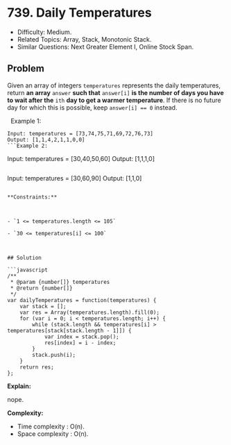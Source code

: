 # 739. Daily Temperatures

- Difficulty: Medium.
- Related Topics: Array, Stack, Monotonic Stack.
- Similar Questions: Next Greater Element I, Online Stock Span.

## Problem

Given an array of integers `temperatures` represents the daily temperatures, return **an array** `answer` **such that** `answer[i]` **is the number of days you have to wait after the** `ith` **day to get a warmer temperature**. If there is no future day for which this is possible, keep `answer[i] == 0` instead.

 
Example 1:
```
Input: temperatures = [73,74,75,71,69,72,76,73]
Output: [1,1,4,2,1,1,0,0]
```Example 2:
```
Input: temperatures = [30,40,50,60]
Output: [1,1,1,0]
```Example 3:
```
Input: temperatures = [30,60,90]
Output: [1,1,0]
```
 
**Constraints:**


	
- `1 <= temperatures.length <= 105`
	
- `30 <= temperatures[i] <= 100`



## Solution

```javascript
/**
 * @param {number[]} temperatures
 * @return {number[]}
 */
var dailyTemperatures = function(temperatures) {
    var stack = [];
    var res = Array(temperatures.length).fill(0);
    for (var i = 0; i < temperatures.length; i++) {
        while (stack.length && temperatures[i] > temperatures[stack[stack.length - 1]]) {
            var index = stack.pop();
            res[index] = i - index;
        }
        stack.push(i);
    }
    return res;
};
```

**Explain:**

nope.

**Complexity:**

* Time complexity : O(n).
* Space complexity : O(n).
